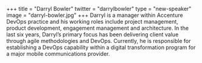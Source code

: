 +++
title = "Darryl Bowler"
twitter = "darrylbowler"
type = "new-speaker"
image = "darryl-bowler.jpg"
+++
Darryl is a manager within Accenture DevOps practice and his working
roles include project management, product development, engagement
management and architecture. In the last six years, Darryl’s primary
focus has been delivering client value through agile methodologies and
DevOps. Currently, he is responsible for establishing a DevOps
capability within a digital transformation program for a major mobile
communications provider.
